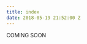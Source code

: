 ```yaml
---
title: index
date: 2018-05-19 21:52:00 Z
---
```


<style>
  body {
    background-image: url('https://github.com/monkeymovement/mm/blob/master/_uploads/MonkeyMovement_ProductInsert.jpg?raw=true');
    background-size: cover;
  }
</style>

COMING SOON